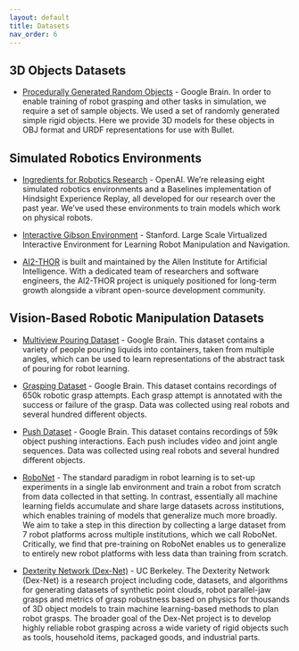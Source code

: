 ```yaml
---
layout: default
title: Datasets
nav_order: 6
---
```


## 3D Objects Datasets

* [Procedurally Generated Random Objects](https://sites.google.com/site/brainrobotdata/home/models) - Google Brain. In order to enable training of robot grasping and other tasks in simulation, we require a set of sample objects.  We used a set of randomly generated simple rigid objects.  Here we provide 3D models for these objects in OBJ format and URDF representations for use with Bullet. 

## Simulated Robotics Environments

* [Ingredients for Robotics Research](https://openai.com/blog/ingredients-for-robotics-research/#requestsforresearchheredition) - OpenAI. We’re releasing eight simulated robotics environments and a Baselines implementation of Hindsight Experience Replay, all developed for our research over the past year. We’ve used these environments to train models which work on physical robots. 

* [Interactive Gibson Environment](http://svl.stanford.edu/gibson2/) - Stanford. Large Scale Virtualized Interactive Environment for Learning Robot Manipulation and Navigation.

* [AI2-THOR](https://ai2thor.allenai.org/) is built and maintained by the Allen Institute for Artificial Intelligence. With a dedicated team of researchers and software engineers, the AI2-THOR project is uniquely positioned for long-term growth alongside a vibrant open-source development community.

## Vision-Based Robotic Manipulation Datasets

* [Multiview Pouring Dataset](https://sites.google.com/site/brainrobotdata/home/multiview-pouring) - Google Brain. This dataset contains a variety of people pouring liquids into containers, taken from multiple angles, which can be used to learn representations of the abstract task of pouring for robot learning.

* [Grasping Dataset](https://sites.google.com/site/brainrobotdata/home/grasping-dataset) - Google Brain. This dataset contains recordings of 650k robotic grasp attempts. Each grasp attempt is annotated with the success or failure of the grasp. Data was collected using real robots and several hundred different objects.

* [Push Dataset](https://sites.google.com/site/brainrobotdata/home/push-dataset) - Google Brain. This dataset contains recordings of 59k object pushing interactions. Each push includes video and joint angle sequences. Data was collected using real robots and several hundred different objects.

* [RoboNet](https://www.robonet.wiki/) - The standard paradigm in robot learning is to set-up experiments in a single lab environment and train a robot from scratch from data collected in that setting. In contrast, essentially all machine learning fields accumulate and share large datasets across institutions, which enables training of models that generalize much more broadly. We aim to take a step in this direction by collecting a large dataset from 7 robot platforms across multiple institutions, which we call RoboNet. Critically, we find that pre-training on RoboNet enables us to generalize to entirely new robot platforms with less data than training from scratch.

* [Dexterity Network (Dex-Net)](https://berkeleyautomation.github.io/dex-net/) - UC Berkeley. The Dexterity Network (Dex-Net) is a research project including code, datasets, and algorithms for generating datasets of synthetic point clouds, robot parallel-jaw grasps and metrics of grasp robustness based on physics for thousands of 3D object models to train machine learning-based methods to plan robot grasps. The broader goal of the Dex-Net project is to develop highly reliable robot grasping across a wide variety of rigid objects such as tools, household items, packaged goods, and industrial parts. 
